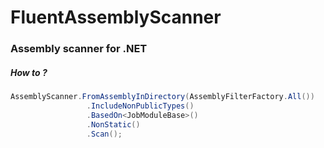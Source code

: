 # FluentAssemblyScanner

### Assembly scanner for .NET

##### How to ?

```csharp
AssemblyScanner.FromAssemblyInDirectory(AssemblyFilterFactory.All())
                 .IncludeNonPublicTypes()
                 .BasedOn<JobModuleBase>()
                 .NonStatic()
                 .Scan();
```
